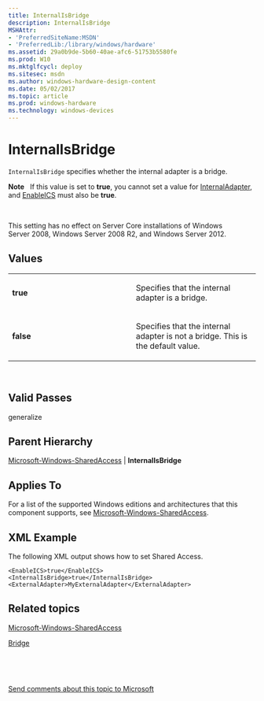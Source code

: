 ```yaml
---
title: InternalIsBridge
description: InternalIsBridge
MSHAttr:
- 'PreferredSiteName:MSDN'
- 'PreferredLib:/library/windows/hardware'
ms.assetid: 29a0b9de-5b60-40ae-afc6-51753b5580fe
ms.prod: W10
ms.mktglfcycl: deploy
ms.sitesec: msdn
ms.author: windows-hardware-design-content
ms.date: 05/02/2017
ms.topic: article
ms.prod: windows-hardware
ms.technology: windows-devices
---
```


# InternalIsBridge


`InternalIsBridge` specifies whether the internal adapter is a bridge.

**Note**  
If this value is set to **true**, you cannot set a value for [InternalAdapter](microsoft-windows-sharedaccess-internaladapter.md), and [EnableICS](microsoft-windows-sharedaccess-enableics.md) must also be **true**.

 

This setting has no effect on Server Core installations of Windows Server 2008, Windows Server 2008 R2, and Windows Server 2012.

## Values


<table>
<colgroup>
<col width="50%" />
<col width="50%" />
</colgroup>
<tbody>
<tr class="odd">
<td><p><strong>true</strong></p></td>
<td><p>Specifies that the internal adapter is a bridge.</p></td>
</tr>
<tr class="even">
<td><p><strong>false</strong></p></td>
<td><p>Specifies that the internal adapter is not a bridge. This is the default value.</p></td>
</tr>
</tbody>
</table>

 

## Valid Passes


generalize

## Parent Hierarchy


[Microsoft-Windows-SharedAccess](microsoft-windows-sharedaccess.md) | **InternalIsBridge**

## Applies To


For a list of the supported Windows editions and architectures that this component supports, see [Microsoft-Windows-SharedAccess](microsoft-windows-sharedaccess.md).

## XML Example


The following XML output shows how to set Shared Access.

``` syntax
<EnableICS>true</EnableICS>
<InternalIsBridge>true</InternalIsBridge>
<ExternalAdapter>MyExternalAdapter</ExternalAdapter>
```

## Related topics


[Microsoft-Windows-SharedAccess](microsoft-windows-sharedaccess.md)

[Bridge](microsoft-windows-networkbridge-bridge.md)

 

 

[Send comments about this topic to Microsoft](mailto:wsddocfb@microsoft.com?subject=Documentation%20feedback%20%5Bp_unattend\p_unattend%5D:%20InternalIsBridge%20%20RELEASE:%20%2810/3/2016%29&body=%0A%0APRIVACY%20STATEMENT%0A%0AWe%20use%20your%20feedback%20to%20improve%20the%20documentation.%20We%20don't%20use%20your%20email%20address%20for%20any%20other%20purpose,%20and%20we'll%20remove%20your%20email%20address%20from%20our%20system%20after%20the%20issue%20that%20you're%20reporting%20is%20fixed.%20While%20we're%20working%20to%20fix%20this%20issue,%20we%20might%20send%20you%20an%20email%20message%20to%20ask%20for%20more%20info.%20Later,%20we%20might%20also%20send%20you%20an%20email%20message%20to%20let%20you%20know%20that%20we've%20addressed%20your%20feedback.%0A%0AFor%20more%20info%20about%20Microsoft's%20privacy%20policy,%20see%20http://privacy.microsoft.com/default.aspx. "Send comments about this topic to Microsoft")





